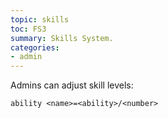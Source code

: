 ```yaml
---
topic: skills
toc: FS3
summary: Skills System.
categories:
- admin
---
```

Admins can adjust skill levels:

`ability <name>=<ability>/<number>`
